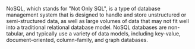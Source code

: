 NoSQL, which stands for "Not Only SQL", is a type of database management system that is designed to handle and store unstructured or semi-structured data, as well as large volumes of data that may not fit well into a traditional relational database model. NoSQL databases are non-tabular, and typically use a variety of data models, including key-value, document-oriented, column-family, and graph databases.
